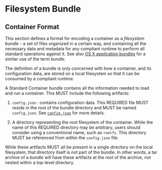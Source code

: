 # Filesystem Bundle

## Container Format

This section defines a format for encoding a container as a *filesystem bundle* - a set of files organized in a certain way, and containing all the necessary data and metadata for any compliant runtime to perform all standard operations against it.
See also [OS X application bundles](http://en.wikipedia.org/wiki/Bundle_%28OS_X%29) for a similar use of the term *bundle*.

The definition of a bundle is only concerned with how a container, and its configuration data, are stored on a local filesystem so that it can be consumed by a compliant runtime.

A Standard Container bundle contains all the information needed to load and run a container.
This MUST include the following artifacts:

1. `config.json` : contains configuration data.
This REQUIRED file MUST reside in the root of the bundle directory and MUST be named `config.json`.
See [`config.json`](config.md) for more details.

2. A directory representing the root filesystem of the container.
While the name of this REQUIRED directory may be arbitrary, users should consider using a conventional name, such as `rootfs`.
This directory MUST be referenced from within the `config.json` file.

While these artifacts MUST all be present in a single directory on the local filesystem, that directory itself is not part of the bundle.
In other words, a tar archive of a *bundle* will have these artifacts at the root of the archive, not nested within a top-level directory.

